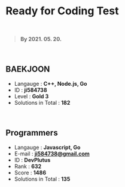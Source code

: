 # Ready for Coding Test
<br>

> **By 2021. 05. 20.**
>
<br>

## BAEKJOON
- Langauge : **C++, Node.js, Go**
- ID : **ji584738**
- Level : **Gold 3**
- Solutions in Total : **182**

<br>

## Programmers
- Langauge : **Javascript, Go**
- E-mail : **ji584738@gmail.com**
- ID : **DevPlutus**
- Rank : **632**
- Score : **1486**
- Solutions in Total : **135**